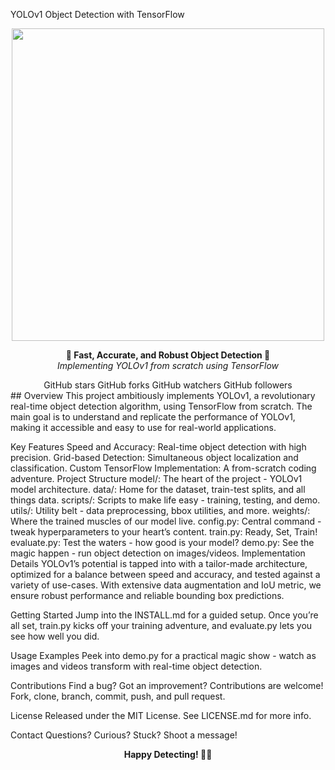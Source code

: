 YOLOv1 Object Detection with TensorFlow
<div align="center">
  <img src="path/to/your/logo_or_banner.png" width="500px">
</div>
<p align="center">
  <b>🚀 Fast, Accurate, and Robust Object Detection 🚀</b><br>
  <i>Implementing YOLOv1 from scratch using TensorFlow</i>
</p>
<div align="center">
GitHub stars
GitHub forks
GitHub watchers
GitHub followers

</div>
## Overview
This project ambitiously implements YOLOv1, a revolutionary real-time object detection algorithm, using TensorFlow from scratch. The main goal is to understand and replicate the performance of YOLOv1, making it accessible and easy to use for real-world applications.

Key Features
Speed and Accuracy: Real-time object detection with high precision.
Grid-based Detection: Simultaneous object localization and classification.
Custom TensorFlow Implementation: A from-scratch coding adventure.
Project Structure
model/: The heart of the project - YOLOv1 model architecture.
data/: Home for the dataset, train-test splits, and all things data.
scripts/: Scripts to make life easy - training, testing, and demo.
utils/: Utility belt - data preprocessing, bbox utilities, and more.
weights/: Where the trained muscles of our model live.
config.py: Central command - tweak hyperparameters to your heart’s content.
train.py: Ready, Set, Train!
evaluate.py: Test the waters - how good is your model?
demo.py: See the magic happen - run object detection on images/videos.
Implementation Details
YOLOv1’s potential is tapped into with a tailor-made architecture, optimized for a balance between speed and accuracy, and tested against a variety of use-cases. With extensive data augmentation and IoU metric, we ensure robust performance and reliable bounding box predictions.

Getting Started
Jump into the INSTALL.md for a guided setup. Once you’re all set, train.py kicks off your training adventure, and evaluate.py lets you see how well you did.

Usage Examples
Peek into demo.py for a practical magic show - watch as images and videos transform with real-time object detection.

Contributions
Find a bug? Got an improvement? Contributions are welcome! Fork, clone, branch, commit, push, and pull request.

License
Released under the MIT License. See LICENSE.md for more info.

Contact
Questions? Curious? Stuck? Shoot a message!

<p align="center">
  <b>Happy Detecting! 🕵️‍♂️</b>
</p>

